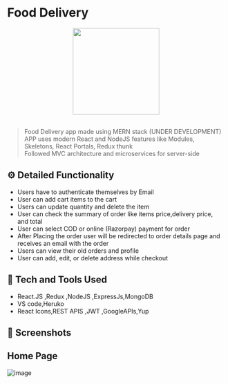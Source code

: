 # Food Delivery

<div align="center">
  <img width="200px" src="https://cdn-icons-png.flaticon.com/512/4039/4039232.png"/>
</div>
<br>

> Food Delivery app made using MERN stack (UNDER DEVELOPMENT) <br>
> APP uses modern React and NodeJS features like Modules, Skeletons, React Portals, Redux thunk<br>
> Followed MVC architecture and microservices for server-side

## ⚙️ Detailed Functionality

- Users have to authenticate themselves by Email
- User can add cart items to the cart
- Users can update quantity and delete the item
- User can check the summary of order like items price,delivery price, and total
- User can select COD or online (Razorpay) payment for order
- After Placing the order user will be redirected to order details page and receives an email with the order
- Users can view their old orders and profile
- User can add, edit, or delete address while checkout

## 🚀 Tech and Tools Used

- React.JS ,Redux ,NodeJS ,ExpressJs,MongoDB
- VS code,Heruko
- React Icons,REST APIS ,JWT ,GoogleAPIs,Yup

## 📸 Screenshots

## Home Page

![image](https://github.com/Rufxz/Pizza-Delivery-Web-App/assets/100163753/0e387bd8-3904-408e-a045-4d3b27bb0087)
